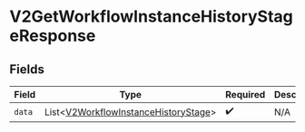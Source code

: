 # V2GetWorkflowInstanceHistoryStageResponse


## Fields

| Field                                                                                          | Type                                                                                           | Required                                                                                       | Description                                                                                    |
| ---------------------------------------------------------------------------------------------- | ---------------------------------------------------------------------------------------------- | ---------------------------------------------------------------------------------------------- | ---------------------------------------------------------------------------------------------- |
| `data`                                                                                         | List\<[V2WorkflowInstanceHistoryStage](../../models/shared/V2WorkflowInstanceHistoryStage.md)> | :heavy_check_mark:                                                                             | N/A                                                                                            |